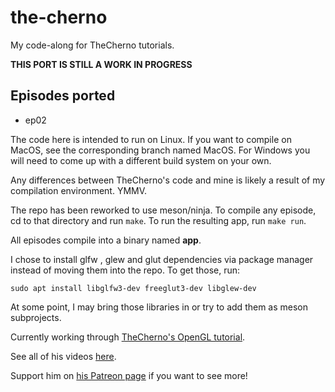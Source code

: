# the-cherno
My code-along for TheCherno tutorials.

**THIS PORT IS STILL A WORK IN PROGRESS**
## Episodes ported
* ep02

The code here is intended to run on Linux. If you want to compile on MacOS, see the corresponding branch named MacOS.
For Windows you will need to come up with a different build system on your own.

Any differences between TheCherno's code and mine is likely a result of my compilation environment.
YMMV.

The repo has been reworked to use meson/ninja.
To compile any episode, cd to that directory and run `make`.
To run the resulting app, run `make run`.

All episodes compile into a binary named **app**.

I chose to install glfw , glew and glut dependencies via package manager instead of moving them into the repo. To get those, run:

    sudo apt install libglfw3-dev freeglut3-dev libglew-dev

At some point, I may bring those libraries in or try to add them as meson subprojects.

Currently working through [TheCherno's OpenGL tutorial](https://www.youtube.com/watch?v=W3gAzLwfIP0&list=PLlrATfBNZ98foTJPJ_Ev03o2oq3-GGOS2 "TheCherno OpenGL Tutorial").

See all of his videos [here](https://www.youtube.com/channel/UCQ-W1KE9EYfdxhL6S4twUNw "TheChernoProject").

Support him on [his Patreon page](https://www.patreon.com/thecherno/overview "TheCherno Patreon") if you want to see more!
